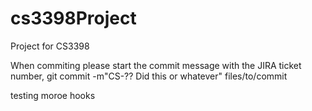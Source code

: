 cs3398Project
=============

Project for CS3398

When commiting please start the commit message with the JIRA ticket number, git commit -m"CS-?? Did this or whatever" files/to/commit

testing moroe hooks

